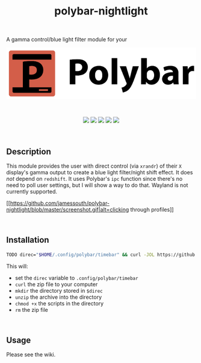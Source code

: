 <h1 align="center">polybar-nightlight</h1>

<p>&nbsp;</p>

A gamma control/blue light filter module for your

<div align="center">
	<picture>
 	 <source media="(prefers-color-scheme: dark)" srcset="https://raw.githubusercontent.com/polybar/polybar/master/doc/_static/banner-dark-mode.png">
 	 <img alt="polybar logo" src="https://raw.githubusercontent.com/polybar/polybar/master/doc/_static/banner.png">
	</picture>
</div>

<p>&nbsp;</p>

<p align="center">
	<a href="https://github.com/jamessouth/polybar-nightlight/blob/master/LICENSE"><img src="https://img.shields.io/github/license/jamessouth/polybar-nightlight"></a>
	<a href="https://archlinux.org/"><img src="https://img.shields.io/badge/Linux-d.svg?logoWidth=40&labelColor=d35e49&color=E3C567&logoColor=000000&logo=Linux"></a>
	<a href="https://www.gnu.org/software/bash/manual/"><img src="https://img.shields.io/badge/Bash-d.svg?logoWidth=40&labelColor=4eaa25&color=293137&logoColor=ffffff&logo=GNU%20Bash"></a>
	<a href="https://www.x.org/wiki/"><img src="https://img.shields.io/badge/Xorg-d.svg?logoWidth=40&labelColor=f28834&color=000000&logoColor=ffffff&logo=X.Org"></a>
	<img src="https://img.shields.io/badge/awesome-%C6%94%F0%9D%9A%BA%C5%9E-235789.svg">
</p>
<p>&nbsp;</p>

## Description
This module provides the user with direct control (via `xrandr`) of their `X` display's gamma output to create a blue light filter/night shift effect. It does *not* depend on `redshift`. It uses Polybar's `ipc` function since there's no need to poll user settings, but I will show a way to do that. Wayland is not currently supported.

[[https://github.com/jamessouth/polybar-nightlight/blob/master/screenshot.gif|alt=clicking through profiles]]
<p>&nbsp;</p>

## Installation
```bash
TODO direc="$HOME/.config/polybar/timebar" && curl -JOL https://github.com/jamessouth/polybar-time-bar/blob/master/timebar.zip?raw=true && mkdir -pv $direc && unzip timebar.zip -d $direc && chmod -R +x $direc && rm timebar.zip
```
This will:
* set the `direc` variable to `.config/polybar/timebar`
* `curl` the zip file to your computer
* `mkdir` the directory stored in `$direc`
* `unzip` the archive into the directory
* `chmod +x` the scripts in the directory
* `rm` the zip file
<p>&nbsp;</p>

## Usage
Please see the wiki.
<p>&nbsp;</p>










